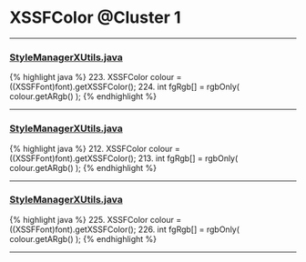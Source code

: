 # XSSFColor @Cluster 1

***

### [StyleManagerXUtils.java](https://searchcode.com/codesearch/view/126772698/)
{% highlight java %}
223. XSSFColor colour = ((XSSFFont)font).getXSSFColor();
224. int fgRgb[] = rgbOnly( colour.getARgb() );
{% endhighlight %}

***

### [StyleManagerXUtils.java](https://searchcode.com/codesearch/view/122565145/)
{% highlight java %}
212. XSSFColor colour = ((XSSFFont)font).getXSSFColor();
213. int fgRgb[] = rgbOnly( colour.getARgb() );
{% endhighlight %}

***

### [StyleManagerXUtils.java](https://searchcode.com/codesearch/view/64530833/)
{% highlight java %}
225. XSSFColor colour = ((XSSFFont)font).getXSSFColor();
226. int fgRgb[] = rgbOnly( colour.getARgb() );
{% endhighlight %}

***

